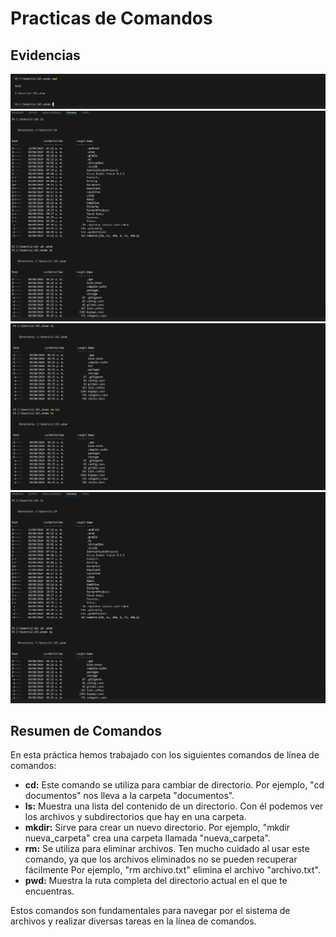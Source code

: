 
   <h1>Practicas de Comandos</h1>

  <h2>Evidencias</h2>
    <img src="cp1.png" alt="Evidencia 1">
    <img src="cp2.png" alt="Evidencia 2">
    <img src="cp3.png" alt="Evidencia 3">
    <img src="cp4.png" alt="Evidencia 4">

   <h2>Resumen de Comandos</h2>
   <p>En esta práctica hemos trabajado con los siguientes comandos de línea de comandos:</p>
  <ul>
       <li><b>cd:</b> Este comando se utiliza para cambiar de directorio. Por ejemplo, "cd documentos" nos lleva a la carpeta "documentos".</li>
        <li><b>ls:</b> Muestra una lista del contenido de un directorio. Con él podemos ver los archivos y subdirectorios que hay en una carpeta.</li>
        <li><b>mkdir:</b> Sirve para crear un nuevo directorio. Por ejemplo, "mkdir nueva_carpeta" crea una carpeta llamada "nueva_carpeta".</li>
        <li><b>rm:</b> Se utiliza para eliminar archivos. Ten mucho cuidado al usar este comando, ya que los archivos eliminados no se pueden recuperar fácilmente Por ejemplo, "rm archivo.txt" elimina el archivo "archivo.txt".</li>
        <li><b>pwd:</b> Muestra la ruta completa del directorio actual en el que te encuentras.</li>
    </ul>

   <p>Estos comandos son fundamentales para navegar por el sistema de archivos y realizar diversas tareas en la línea de comandos.</p>
